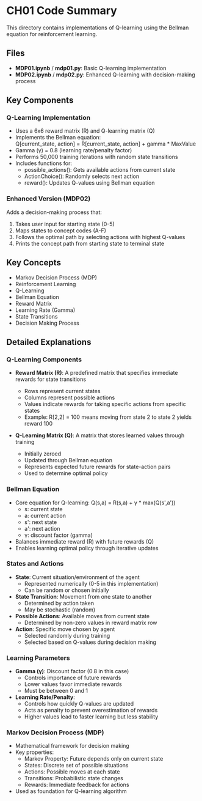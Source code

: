 # CH01 Code Summary

This directory contains implementations of Q-learning using the Bellman equation for reinforcement learning.

## Files

- **MDP01.ipynb** / **mdp01.py**: Basic Q-learning implementation
- **MDP02.ipynb** / **mdp02.py**: Enhanced Q-learning with decision-making process

## Key Components

### Q-Learning Implementation
- Uses a 6x6 reward matrix (R) and Q-learning matrix (Q)
- Implements the Bellman equation:  
  Q[current_state, action] = R[current_state, action] + gamma * MaxValue
- Gamma (γ) = 0.8 (learning rate/penalty factor)
- Performs 50,000 training iterations with random state transitions
- Includes functions for:
  - possible_actions(): Gets available actions from current state
  - ActionChoice(): Randomly selects next action
  - reward(): Updates Q-values using Bellman equation

### Enhanced Version (MDP02)
Adds a decision-making process that:
1. Takes user input for starting state (0-5)
2. Maps states to concept codes (A-F) 
3. Follows the optimal path by selecting actions with highest Q-values
4. Prints the concept path from starting state to terminal state

## Key Concepts
- Markov Decision Process (MDP)
- Reinforcement Learning
- Q-Learning
- Bellman Equation
- Reward Matrix
- Learning Rate (Gamma)
- State Transitions
- Decision Making Process

## Detailed Explanations

### Q-Learning Components
- **Reward Matrix (R)**: A predefined matrix that specifies immediate rewards for state transitions
  - Rows represent current states
  - Columns represent possible actions
  - Values indicate rewards for taking specific actions from specific states
  - Example: R[2,2] = 100 means moving from state 2 to state 2 yields reward 100

- **Q-Learning Matrix (Q)**: A matrix that stores learned values through training
  - Initially zeroed
  - Updated through Bellman equation
  - Represents expected future rewards for state-action pairs
  - Used to determine optimal policy

### Bellman Equation
- Core equation for Q-learning:
  Q(s,a) = R(s,a) + γ * max(Q(s',a'))
  - s: current state
  - a: current action
  - s': next state
  - a': next action
  - γ: discount factor (gamma)
- Balances immediate reward (R) with future rewards (Q)
- Enables learning optimal policy through iterative updates

### States and Actions
- **State**: Current situation/environment of the agent
  - Represented numerically (0-5 in this implementation)
  - Can be random or chosen initially
- **State Transition**: Movement from one state to another
  - Determined by action taken
  - May be stochastic (random)
- **Possible Actions**: Available moves from current state
  - Determined by non-zero values in reward matrix row
- **Action**: Specific move chosen by agent
  - Selected randomly during training
  - Selected based on Q-values during decision making

### Learning Parameters
- **Gamma (γ)**: Discount factor (0.8 in this case)
  - Controls importance of future rewards
  - Lower values favor immediate rewards
  - Must be between 0 and 1
- **Learning Rate/Penalty**:
  - Controls how quickly Q-values are updated
  - Acts as penalty to prevent overestimation of rewards
  - Higher values lead to faster learning but less stability

### Markov Decision Process (MDP)
- Mathematical framework for decision making
- Key properties:
  - Markov Property: Future depends only on current state
  - States: Discrete set of possible situations
  - Actions: Possible moves at each state
  - Transitions: Probabilistic state changes
  - Rewards: Immediate feedback for actions
- Used as foundation for Q-learning algorithm
